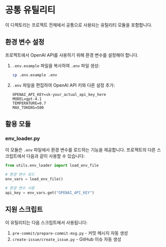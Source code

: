 # 공통 유틸리티

이 디렉토리는 프로젝트 전체에서 공통으로 사용되는 유틸리티 모듈을 포함합니다.

## 환경 변수 설정

프로젝트에서 OpenAI API를 사용하기 위해 환경 변수를 설정해야 합니다.

1. `.env.example` 파일을 복사하여 `.env` 파일 생성:
   ```bash
   cp .env.example .env
   ```

2. `.env` 파일을 편집하여 OpenAI API 키와 다른 설정 추가:
   ```
   OPENAI_API_KEY=sk-your_actual_api_key_here
   MODEL=gpt-4.1
   TEMPERATURE=0.7
   MAX_TOKENS=500
   ```

## 활용 모듈

### env_loader.py

이 모듈은 `.env` 파일에서 환경 변수를 로드하는 기능을 제공합니다. 
프로젝트의 다른 스크립트에서 다음과 같이 사용할 수 있습니다:

```python
from utils.env_loader import load_env_file

# 환경 변수 로드
env_vars = load_env_file()

# 환경 변수 사용
api_key = env_vars.get("OPENAI_API_KEY")
```

## 지원 스크립트

이 유틸리티는 다음 스크립트에서 사용됩니다:

1. `pre-commit/prepare-commit-msg.py` - 커밋 메시지 자동 생성
2. `create-issue/create_issue.py` - GitHub 이슈 자동 생성 
